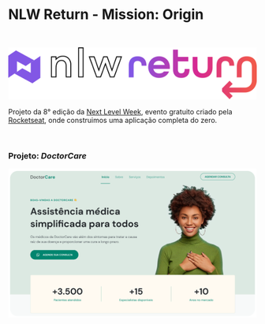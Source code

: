 
# NLW Return - Mission: Origin

<br>

<p align="center"><img width="600" src="./other-media/nlw-logo-stroke.svg"></p>

Projeto da 8° edição da <a href="https://lp.rocketseat.com.br/nlw-return">Next Level Week</a>, evento gratuito criado pela <a href="https://www.rocketseat.com.br">Rocketseat</a>, onde construimos uma aplicação completa do zero.

<br>

### Projeto: *DoctorCare*
<p align="center"><img src="./other-media/project.png"></p>

<!-- <img src="./media/ticket.png"> -->
